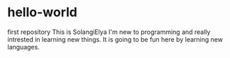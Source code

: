 # hello-world
first repository
This is SolangiElya I'm new to programming and really intrested in learning new things.
It is going to be fun here by learning new languages.
